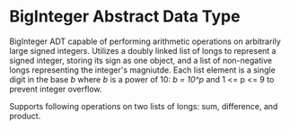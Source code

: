 # BigInteger Abstract Data Type

BigInteger ADT capable of performing arithmetic operations on arbitrarily  large signed integers. Utilizes a doubly linked list of longs to represent a signed integer, storing its sign as one object, and a list of non-negative longs representing the integer's magniutde. Each list element is a single digit in the base *b* where *b* is a power of 10: *b = 10^p* and 1 <= p <= 9 to prevent integer overflow. 

Supports following operations on two lists of longs: sum, difference, and product.
